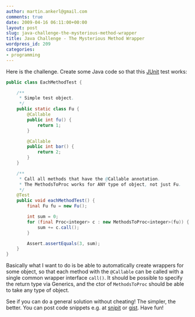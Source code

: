 ```yaml
---
author: martin.ankerl@gmail.com
comments: true
date: 2009-04-16 06:11:00+00:00
layout: post
slug: java-challenge-the-mysterious-method-wrapper
title: Java Challenge - The Mysterious Method Wrapper
wordpress_id: 209
categories:
- programming
---
```


Here is the challenge. Create some Java code so that this [JUnit](http://www.junit.org/) test works:


```java    
public class EachMethodTest {

    /**
     * Simple test object.
     */
    public static class Fu {
        @Callable
        public int fu() {
            return 1;
        }

        @Callable
        public int bar() {
            return 2;
        }
    }

    /**
     * Call all methods that have the @Callable annotation.
     * The MethodsToProc works for ANY type of object, not just Fu.
     */
    @Test
    public void eachMethodTest() {
        final Fu fu = new Fu();

        int sum = 0;
        for (final Proc<integer> c : new MethodsToProc<integer>(fu)) {
            sum += c.call();
        }

        Assert.assertEquals(3, sum);
    }
}
```

Basically what I want to do is be able to automatically create wrappers for some object, so that each method with the `@Callable` can be called with a single common wrapper interface `call()`. It should be possible to specify the return type via Generics, and the ctor of `MethodsToProc` should be able to take any type of object.

See if you can do a general solution without cheating! The simpler, the better. You can post code snippets e.g. at [snipit](http://snipt.org/) or [gist](http://gist.github.com/). Have fun!